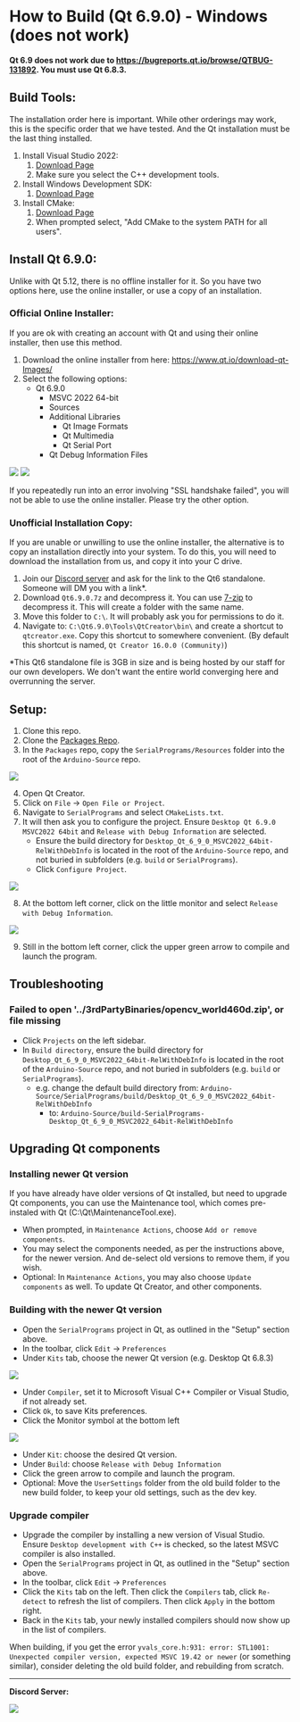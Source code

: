 # How to Build (Qt 6.9.0) - Windows (does not work)

**Qt 6.9 does not work due to https://bugreports.qt.io/browse/QTBUG-131892. You must use Qt 6.8.3.**

## Build Tools:

The installation order here is important. While other orderings may work, this is the specific order that we have tested. And the Qt installation must be the last thing installed.

1. Install Visual Studio 2022:
    1. [Download Page](https://docs.microsoft.com/en-us/visualstudio/releases/2022/release-notes)
    2. Make sure you select the C++ development tools.
2. Install Windows Development SDK:
    1. [Download Page](https://developer.microsoft.com/en-us/windows/downloads/windows-sdk/)
3. Install CMake:
    1. [Download Page](https://cmake.org/download/)
    2. When prompted select, "Add CMake to the system PATH for all users".

## Install Qt 6.9.0:

Unlike with Qt 5.12, there is no offline installer for it. So you have two options here, use the online installer, or use a copy of an installation.

### Official Online Installer:

If you are ok with creating an account with Qt and using their online installer, then use this method.

1. Download the online installer from here: https://www.qt.io/download-qt-Images/
3. Select the following options: 
    - Qt 6.9.0
        - MSVC 2022 64-bit
        - Sources
        - Additional Libraries
            - Qt Image Formats
            - Qt Multimedia
            - Qt Serial Port
        - Qt Debug Information Files   

![](Images/Windows-Install-Qt6.9.0-Custom.png)
![](Images/Windows-Install-Qt6.9.0-Components.png)

If you repeatedly run into an error involving "SSL handshake failed", you will not be able to use the online installer. Please try the other option.

### Unofficial Installation Copy:

If you are unable or unwilling to use the online installer, the alternative is to copy an installation directly into your system. To do this, you will need to download the installation from us, and copy it into your C drive.

1. Join our [Discord server](https://discord.gg/cQ4gWxN) and ask for the link to the Qt6 standalone. Someone will DM you with a link*.
2. Download `Qt6.9.0.7z` and decompress it. You can use [7-zip](https://www.7-zip.org/) to decompress it. This will create a folder with the same name.
3. Move this folder to `C:\`. It will probably ask you for permissions to do it.
4. Navigate to: `C:\Qt6.9.0\Tools\QtCreator\bin\` and create a shortcut to `qtcreator.exe`. Copy this shortcut to somewhere convenient. (By default this shortcut is named, `Qt Creator 16.0.0 (Community)`)

*This Qt6 standalone file is 3GB in size and is being hosted by our staff for our own developers. We don't want the entire world converging here and overrunning the server.

## Setup:

1. Clone this repo.
2. Clone the [Packages Repo](https://github.com/PokemonAutomation/Packages).
3. In the `Packages` repo, copy the `SerialPrograms/Resources` folder into the root of the `Arduino-Source` repo.

![](Images/Directory.png)

4. Open Qt Creator.
5. Click on `File` -> `Open File or Project`.
6. Navigate to `SerialPrograms` and select `CMakeLists.txt`.
7. It will then ask you to configure the project. Ensure `Desktop Qt 6.9.0 MSVC2022 64bit` and `Release with Debug Information` are selected.
    - Ensure the build directory for `Desktop_Qt_6_9_0_MSVC2022_64bit-RelWithDebInfo` is located in the root of the `Arduino-Source` repo, and not buried in subfolders (e.g. `build` or `SerialPrograms`).
    - Click `Configure Project`.

![](Images/Windows-configure-project-qt-creator-13.png)

8. At the bottom left corner, click on the little monitor and select `Release with Debug Information`.

![](Images/Windows-Configuration-Qt6.png)

9. Still in the bottom left corner, click the upper green arrow to compile and launch the program.

## Troubleshooting

### Failed to open '../3rdPartyBinaries/opencv_world460d.zip', or file missing

- Click `Projects` on the left sidebar.
- In `Build directory`, ensure the build directory for `Desktop_Qt_6_9_0_MSVC2022_64bit-RelWithDebInfo` is located in the root of the `Arduino-Source` repo, and not buried in subfolders (e.g. `build` or `SerialPrograms`).
  - e.g. change the default build directory from:  `Arduino-Source/SerialPrograms/build/Desktop_Qt_6_9_0_MSVC2022_64bit-RelWithDebInfo`
    - to: `Arduino-Source/build-SerialPrograms-Desktop_Qt_6_9_0_MSVC2022_64bit-RelWithDebInfo`


## Upgrading Qt components

### Installing newer Qt version
If you have already have older versions of Qt installed, but need to upgrade Qt components, you can use the Maintenance tool, which comes pre-instaled with Qt (C:\Qt\MaintenanceTool.exe).

- When prompted, in `Maintenance Actions`, choose `Add or remove components`.
- You may select the components needed, as per the instructions above, for the newer version. And de-select old versions to remove them, if you wish.
- Optional: In `Maintenance Actions`, you may also choose `Update components` as well. To update Qt Creator, and other components.

### Building with the newer Qt version
- Open the `SerialPrograms` project in Qt, as outlined in the "Setup" section above.
- In the toolbar, click `Edit` -> `Preferences`
- Under `Kits` tab, choose the newer Qt version (e.g. Desktop Qt 6.8.3)
<img src="Images/QT-kits.png">

- Under `Compiler`, set it to Microsoft Visual C++ Compiler or Visual Studio, if not already set.
- Click `Ok`, to save Kits preferences.
- Click the Monitor symbol at the bottom left
<img src="Images/QT-kit-build.png">

- Under `Kit`: choose the desired Qt version.
- Under `Build`: choose `Release with Debug Information`
- Click the green arrow to compile and launch the program.
- Optional: Move the `UserSettings` folder from the old build folder to the new build folder, to keep your old settings, such as the dev key.

### Upgrade compiler
- Upgrade the compiler by installing a new version of Visual Studio. Ensure `Desktop development with C++` is checked, so the latest MSVC compiler is also installed.
- Open the `SerialPrograms` project in Qt, as outlined in the "Setup" section above.
- In the toolbar, click `Edit` -> `Preferences`
- Click the `Kits` tab on the left. Then click the `Compilers` tab, click `Re-detect` to refresh the list of compilers. Then click `Apply` in the bottom right. 
- Back in the `Kits` tab, your newly installed compilers should now show up in the list of compilers.

When building, if you get the error `yvals_core.h:931: error: STL1001: Unexpected compiler version, expected MSVC 19.42 or newer` (or something similar), consider deleting the old build folder, and rebuilding from scratch.

<hr>

**Discord Server:** 


[<img src="https://canary.discordapp.com/api/guilds/695809740428673034/widget.png?style=banner2">](https://discord.gg/cQ4gWxN)


